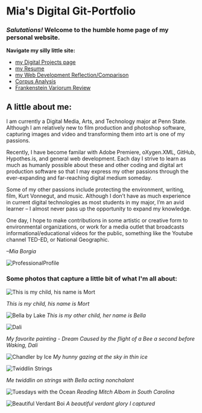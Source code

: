# Mia's Digital Git-Portfolio
### <i> Salutations! </i>  Welcome to the humble home page of my personal website.

**Navigate my silly little site:**

* [my Digital Projects page](portfolio.md)
* [my Resume](resume.md)
* [my Web Development Reflection/Comparison](reflection.md)
* [Corpus Analysis](corpusanalysis.md)
* [Frankenstein Variorum Review](frankenVVreview.md)


## A little about me:
I am currently a Digital Media, Arts, and Technology major at Penn State. Although I am relatively new to film production and photoshop software, capturing images and video and transforming them into art is one of my passions.

Recently, I have become familar with Adobe Premiere, oXygen.XML, GitHub, Hypothes.is, and general web development. Each day I strive to learn as much as humanly possible about these and other coding and digital art production software so that I may express my other passions through the ever-expanding and far-reaching digital medium someday.

Some of my other passions include protecting the environment, writing, film, Kurt Vonnegut, and music. Although I don’t have as much experience in current digital technologies as most students in my major, I’m an avid learner – I almost never pass up the opportunity to expand my knowledge.

One day, I hope to make contributions in some artistic or creative form to environmental organizations, or work for a media outlet that broadcasts informational/educational videos for the public, something like the Youtube channel TED-ED, or National Geographic.

<i> –Mia Borgia </i>


![ProfessionalProfile](images/profile2.JPG)


### Some photos that capture a little bit of what I'm all about:

![This is my child, his name is Mort](images/mortontree.jpg) 

*This is my child, his name is Mort*


![Bella by Lake](images/lakepupper.JPG) *This is my other child, her name is Bella*


![Dali](images/favoriteDali.jpg)

*My favorite painting - Dream Caused by the flight of a Bee a second before Waking, Dali*


  ![Chandler by Ice](images/lakelooker.JPG) *My hunny gazing at the sky in thin ice*


  ![Twiddlin Strings](images/meguitar2.JPG) 
  
  *Me twiddlin on strings with Bella acting nonchalant*
 

  ![Tuesdays with the Ocean](images/paradisewithmorrie.JPG) *Reading Mitch Albom in South Carolina*


  ![Beautiful Verdant Boi](images/treelookinup2.JPG) *A beautiful verdant glory I captured*
